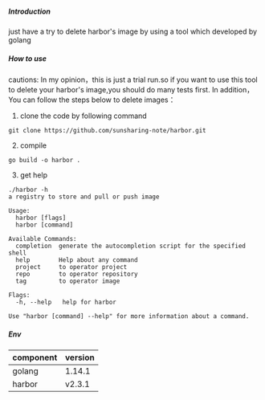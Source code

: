 ##### Introduction
just have a try to delete harbor's image by using
a tool which developed by golang

##### How to use
cautions: In my opinion，this is just a trial run.so if you want to use
this tool to delete your harbor's image,you should do many tests first. 
In addition，You can follow the steps below to delete images：
1. clone the code by following command

`git clone https://github.com/sunsharing-note/harbor.git` 

2. compile

`go build -o harbor .`

3. get help

```
./harbor -h
a registry to store and pull or push image

Usage:
  harbor [flags]
  harbor [command]

Available Commands:
  completion  generate the autocompletion script for the specified shell
  help        Help about any command
  project     to operator project
  repo        to operator repository
  tag         to operator image

Flags:
  -h, --help   help for harbor

Use "harbor [command] --help" for more information about a command.
```
##### Env
| component  | version  |
|  ----  | ----  |
| golang  | 1.14.1  |
| harbor  | v2.3.1 |